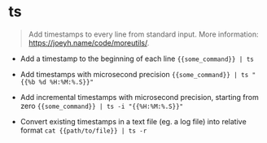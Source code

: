 # ts
> Add timestamps to every line from standard input.
> More information: <https://joeyh.name/code/moreutils/>.

- Add a timestamp to the beginning of each line
`{{some_command}} | ts`

- Add timestamps with microsecond precision
`{{some_command}} | ts "{{%b %d %H:%M:%.S}}"`

- Add incremental timestamps with microsecond precision, starting from zero
`{{some_command}} | ts -i "{{%H:%M:%.S}}"`

- Convert existing timestamps in a text file (eg. a log file) into relative format
`cat {{path/to/file}} | ts -r`
